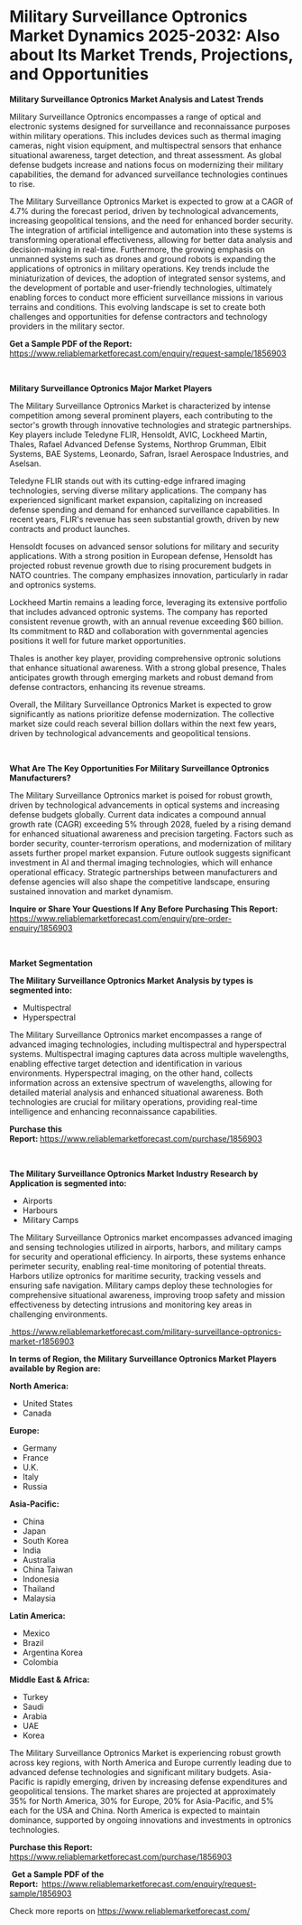 <p><h1>Military Surveillance Optronics Market Dynamics 2025-2032: Also about Its Market Trends, Projections, and Opportunities</h1></p><p><strong>Military Surveillance Optronics Market Analysis and Latest Trends</strong></p>
<p><p>Military Surveillance Optronics encompasses a range of optical and electronic systems designed for surveillance and reconnaissance purposes within military operations. This includes devices such as thermal imaging cameras, night vision equipment, and multispectral sensors that enhance situational awareness, target detection, and threat assessment. As global defense budgets increase and nations focus on modernizing their military capabilities, the demand for advanced surveillance technologies continues to rise.</p><p>The Military Surveillance Optronics Market is expected to grow at a CAGR of 4.7% during the forecast period, driven by technological advancements, increasing geopolitical tensions, and the need for enhanced border security. The integration of artificial intelligence and automation into these systems is transforming operational effectiveness, allowing for better data analysis and decision-making in real-time. Furthermore, the growing emphasis on unmanned systems such as drones and ground robots is expanding the applications of optronics in military operations. Key trends include the miniaturization of devices, the adoption of integrated sensor systems, and the development of portable and user-friendly technologies, ultimately enabling forces to conduct more efficient surveillance missions in various terrains and conditions. This evolving landscape is set to create both challenges and opportunities for defense contractors and technology providers in the military sector.</p></p>
<p><strong>Get a Sample PDF of the Report:&nbsp;</strong> <a href="https://www.reliablemarketforecast.com/enquiry/request-sample/1856903?utm_campaign=2397&utm_medium=2&utm_source=Github&utm_content=ia&utm_term=27032025&utm_id=military-surveillance-optronics">https://www.reliablemarketforecast.com/enquiry/request-sample/1856903</a></p>
<p>&nbsp;</p>
<p><strong>Military Surveillance Optronics Major Market Players</strong></p>
<p><p>The Military Surveillance Optronics Market is characterized by intense competition among several prominent players, each contributing to the sector's growth through innovative technologies and strategic partnerships. Key players include Teledyne FLIR, Hensoldt, AVIC, Lockheed Martin, Thales, Rafael Advanced Defense Systems, Northrop Grumman, Elbit Systems, BAE Systems, Leonardo, Safran, Israel Aerospace Industries, and Aselsan.</p><p>Teledyne FLIR stands out with its cutting-edge infrared imaging technologies, serving diverse military applications. The company has experienced significant market expansion, capitalizing on increased defense spending and demand for enhanced surveillance capabilities. In recent years, FLIR's revenue has seen substantial growth, driven by new contracts and product launches.</p><p>Hensoldt focuses on advanced sensor solutions for military and security applications. With a strong position in European defense, Hensoldt has projected robust revenue growth due to rising procurement budgets in NATO countries. The company emphasizes innovation, particularly in radar and optronics systems.</p><p>Lockheed Martin remains a leading force, leveraging its extensive portfolio that includes advanced optronic systems. The company has reported consistent revenue growth, with an annual revenue exceeding $60 billion. Its commitment to R&D and collaboration with governmental agencies positions it well for future market opportunities.</p><p>Thales is another key player, providing comprehensive optronic solutions that enhance situational awareness. With a strong global presence, Thales anticipates growth through emerging markets and robust demand from defense contractors, enhancing its revenue streams.</p><p>Overall, the Military Surveillance Optronics Market is expected to grow significantly as nations prioritize defense modernization. The collective market size could reach several billion dollars within the next few years, driven by technological advancements and geopolitical tensions.</p></p>
<p>&nbsp;</p>
<p><strong>What Are The Key Opportunities For Military Surveillance Optronics Manufacturers?</strong></p>
<p><p>The Military Surveillance Optronics market is poised for robust growth, driven by technological advancements in optical systems and increasing defense budgets globally. Current data indicates a compound annual growth rate (CAGR) exceeding 5% through 2028, fueled by a rising demand for enhanced situational awareness and precision targeting. Factors such as border security, counter-terrorism operations, and modernization of military assets further propel market expansion. Future outlook suggests significant investment in AI and thermal imaging technologies, which will enhance operational efficacy. Strategic partnerships between manufacturers and defense agencies will also shape the competitive landscape, ensuring sustained innovation and market dynamism.</p></p>
<p><strong>Inquire or Share Your Questions If Any Before Purchasing This Report:</strong> <a href="https://www.reliablemarketforecast.com/enquiry/pre-order-enquiry/1856903?utm_campaign=2397&utm_medium=2&utm_source=Github&utm_content=ia&utm_term=27032025&utm_id=military-surveillance-optronics">https://www.reliablemarketforecast.com/enquiry/pre-order-enquiry/1856903</a></p>
<p>&nbsp;</p>
<p><strong>Market Segmentation</strong></p>
<p><strong>The Military Surveillance Optronics Market Analysis by types is segmented into:</strong></p>
<p><ul><li>Multispectral</li><li>Hyperspectral</li></ul></p>
<p><p>The Military Surveillance Optronics market encompasses a range of advanced imaging technologies, including multispectral and hyperspectral systems. Multispectral imaging captures data across multiple wavelengths, enabling effective target detection and identification in various environments. Hyperspectral imaging, on the other hand, collects information across an extensive spectrum of wavelengths, allowing for detailed material analysis and enhanced situational awareness. Both technologies are crucial for military operations, providing real-time intelligence and enhancing reconnaissance capabilities.</p></p>
<p><strong>Purchase this Report:&nbsp;</strong><a href="https://www.reliablemarketforecast.com/purchase/1856903?utm_campaign=2397&utm_medium=2&utm_source=Github&utm_content=ia&utm_term=27032025&utm_id=military-surveillance-optronics">https://www.reliablemarketforecast.com/purchase/1856903</a></p>
<p>&nbsp;</p>
<p><strong>The Military Surveillance Optronics Market Industry Research by Application is segmented into:</strong></p>
<p><ul><li>Airports</li><li>Harbours</li><li>Military Camps</li></ul></p>
<p><p>The Military Surveillance Optronics market encompasses advanced imaging and sensing technologies utilized in airports, harbors, and military camps for security and operational efficiency. In airports, these systems enhance perimeter security, enabling real-time monitoring of potential threats. Harbors utilize optronics for maritime security, tracking vessels and ensuring safe navigation. Military camps deploy these technologies for comprehensive situational awareness, improving troop safety and mission effectiveness by detecting intrusions and monitoring key areas in challenging environments.</p></p>
<p><a href="https://www.reliablemarketforecast.com/military-surveillance-optronics-market-r1856903?utm_campaign=2397&utm_medium=2&utm_source=Github&utm_content=ia&utm_term=27032025&utm_id=military-surveillance-optronics">&nbsp;https://www.reliablemarketforecast.com/military-surveillance-optronics-market-r1856903</a></p>
<p><strong>In terms of Region, the Military Surveillance Optronics Market Players available by Region are:</strong></p>
<p>
    <p> <strong> North America: </strong>
        <ul>
            <li>United States</li>
            <li>Canada</li>
        </ul>
        </p> 
    <p> <strong> Europe: </strong>
        <ul>
            <li>Germany</li>
            <li>France</li>
            <li>U.K.</li>
            <li>Italy</li>
            <li>Russia</li>
        </ul>
        </p> 
    <p> <strong> Asia-Pacific: </strong>
        <ul>
            <li>China</li>
            <li>Japan</li>
            <li>South Korea</li>
            <li>India</li>
            <li>Australia</li>
            <li>China Taiwan</li>
            <li>Indonesia</li>
            <li>Thailand</li>
            <li>Malaysia</li>
        </ul>
        </p> 
    <p> <strong> Latin America: </strong>
        <ul>
            <li>Mexico</li>
            <li>Brazil</li>
            <li>Argentina Korea</li>
            <li>Colombia</li>
        </ul>
        </p> 
    <p> <strong> Middle East & Africa: </strong>
        <ul>
            <li>Turkey</li>
            <li>Saudi</li>
            <li>Arabia</li>
            <li>UAE</li>
            <li>Korea</li>
        </ul>
    </p>
    </p>
<p><p>The Military Surveillance Optronics Market is experiencing robust growth across key regions, with North America and Europe currently leading due to advanced defense technologies and significant military budgets. Asia-Pacific is rapidly emerging, driven by increasing defense expenditures and geopolitical tensions. The market shares are projected at approximately 35% for North America, 30% for Europe, 20% for Asia-Pacific, and 5% each for the USA and China. North America is expected to maintain dominance, supported by ongoing innovations and investments in optronics technologies.</p></p>
<p><strong>Purchase this Report: </strong><a href="https://www.reliablemarketforecast.com/purchase/1856903?utm_campaign=2397&utm_medium=2&utm_source=Github&utm_content=ia&utm_term=27032025&utm_id=military-surveillance-optronics">https://www.reliablemarketforecast.com/purchase/1856903</a></p>
<p>&nbsp;<strong>Get a Sample PDF of the Report:&nbsp;&nbsp;</strong><a href="https://www.reliablemarketforecast.com/enquiry/request-sample/1856903?utm_campaign=2397&utm_medium=2&utm_source=Github&utm_content=ia&utm_term=27032025&utm_id=military-surveillance-optronics">https://www.reliablemarketforecast.com/enquiry/request-sample/1856903</a></p>
<p><strong></strong></p>
<p>Check more reports on <a href="https://www.reliablemarketforecast.com/?utm_campaign=2397&utm_medium=2&utm_source=Github&utm_content=ia&utm_term=27032025&utm_id=military-surveillance-optronics">https://www.reliablemarketforecast.com/</a></p>